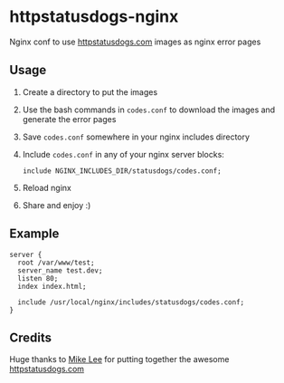 httpstatusdogs-nginx
====================

Nginx conf to use [httpstatusdogs.com](http://httpstatusdogs.com) images as nginx error pages

## Usage

  1. Create a directory to put the images
  2. Use the bash commands in `codes.conf` to download the images and generate the error pages
  3. Save `codes.conf` somewhere in your nginx includes directory
  4. Include `codes.conf` in any of your nginx server blocks:

     `include NGINX_INCLUDES_DIR/statusdogs/codes.conf;`
  5. Reload nginx
  6. Share and enjoy :)

## Example

```
server {
  root /var/www/test;
  server_name test.dev;
  listen 80;
  index index.html;
  
  include /usr/local/nginx/includes/statusdogs/codes.conf;
}
```

## Credits

Huge thanks to [Mike Lee](https://twitter.com/mikeleeorg) for putting together the awesome [httpstatusdogs.com](http://httpstatusdogs.com)
  
